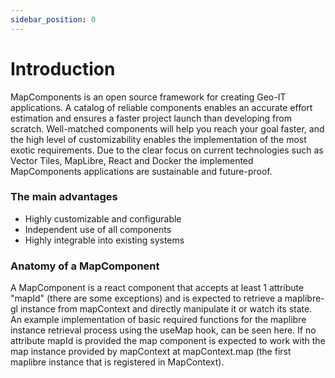 ```yaml
---
sidebar_position: 0
---
```


# Introduction

MapComponents is an open source framework for creating Geo-IT applications.
A catalog of reliable components enables an accurate effort estimation and ensures a faster project launch than developing from scratch.
Well-matched components will help you reach your goal faster, and the high level of customizability enables the implementation of the most exotic requirements.
Due to the clear focus on current technologies such as Vector Tiles, MapLibre, React and Docker the implemented MapComponents applications are sustainable and future-proof.

### The main advantages

- Highly customizable and configurable
- Independent use of all components
- Highly integrable into existing systems

### Anatomy of a MapComponent

A MapComponent is a react component that accepts at least 1 attribute "mapId" (there are some exceptions) and is expected to retrieve a maplibre-gl instance from mapContext and directly manipulate it or watch its state. An example implementation of basic required functions for the maplibre instance retrieval process using the useMap hook, can be seen here. If no attribute mapId is provided the map component is expected to work with the map instance provided by mapContext at mapContext.map (the first maplibre instance that is registered in MapContext).
